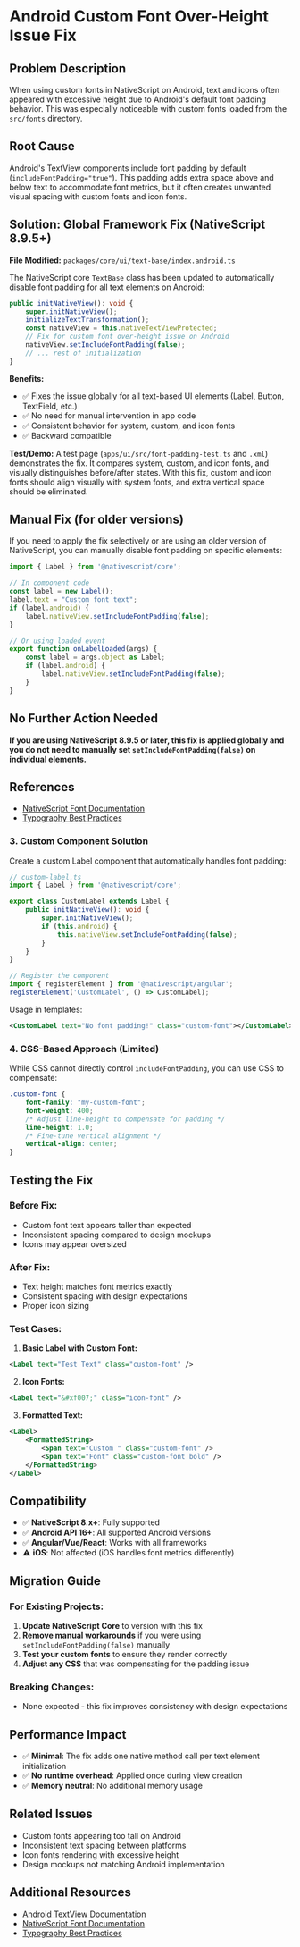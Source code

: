 # Android Custom Font Over-Height Issue Fix

## Problem Description

When using custom fonts in NativeScript on Android, text and icons often appeared with excessive height due to Android's default font padding behavior. This was especially noticeable with custom fonts loaded from the `src/fonts` directory.

## Root Cause

Android's TextView components include font padding by default (`includeFontPadding="true"`). This padding adds extra space above and below text to accommodate font metrics, but it often creates unwanted visual spacing with custom fonts and icon fonts.

## Solution: Global Framework Fix (NativeScript 8.9.5+)

**File Modified:** `packages/core/ui/text-base/index.android.ts`

The NativeScript core `TextBase` class has been updated to automatically disable font padding for all text elements on Android:

```typescript
public initNativeView(): void {
    super.initNativeView();
    initializeTextTransformation();
    const nativeView = this.nativeTextViewProtected;
    // Fix for custom font over-height issue on Android
    nativeView.setIncludeFontPadding(false);
    // ... rest of initialization
}
```

**Benefits:**
- ✅ Fixes the issue globally for all text-based UI elements (Label, Button, TextField, etc.)
- ✅ No need for manual intervention in app code
- ✅ Consistent behavior for system, custom, and icon fonts
- ✅ Backward compatible

**Test/Demo:**
A test page (`apps/ui/src/font-padding-test.ts` and `.xml`) demonstrates the fix. It compares system, custom, and icon fonts, and visually distinguishes before/after states. With this fix, custom and icon fonts should align visually with system fonts, and extra vertical space should be eliminated.

## Manual Fix (for older versions)

If you need to apply the fix selectively or are using an older version of NativeScript, you can manually disable font padding on specific elements:

```typescript
import { Label } from '@nativescript/core';

// In component code
const label = new Label();
label.text = "Custom font text";
if (label.android) {
    label.nativeView.setIncludeFontPadding(false);
}

// Or using loaded event
export function onLabelLoaded(args) {
    const label = args.object as Label;
    if (label.android) {
        label.nativeView.setIncludeFontPadding(false);
    }
}
```

## No Further Action Needed

**If you are using NativeScript 8.9.5 or later, this fix is applied globally and you do not need to manually set `setIncludeFontPadding(false)` on individual elements.**

## References
- [NativeScript Font Documentation](https://docs.nativescript.org/ui/styling#using-fonts)
- [Typography Best Practices](https://docs.nativescript.org/ui/styling#typography)

### 3. Custom Component Solution

Create a custom Label component that automatically handles font padding:

```typescript
// custom-label.ts
import { Label } from '@nativescript/core';

export class CustomLabel extends Label {
    public initNativeView(): void {
        super.initNativeView();
        if (this.android) {
            this.nativeView.setIncludeFontPadding(false);
        }
    }
}

// Register the component
import { registerElement } from '@nativescript/angular';
registerElement('CustomLabel', () => CustomLabel);
```

Usage in templates:
```xml
<CustomLabel text="No font padding!" class="custom-font"></CustomLabel>
```

### 4. CSS-Based Approach (Limited)

While CSS cannot directly control `includeFontPadding`, you can use CSS to compensate:

```css
.custom-font {
    font-family: "my-custom-font";
    font-weight: 400;
    /* Adjust line-height to compensate for padding */
    line-height: 1.0;
    /* Fine-tune vertical alignment */
    vertical-align: center;
}
```

## Testing the Fix

### Before Fix:
- Custom font text appears taller than expected
- Inconsistent spacing compared to design mockups
- Icons may appear oversized

### After Fix:
- Text height matches font metrics exactly
- Consistent spacing with design expectations
- Proper icon sizing

### Test Cases:

1. **Basic Label with Custom Font:**
```xml
<Label text="Test Text" class="custom-font" />
```

2. **Icon Fonts:**
```xml
<Label text="&#xf007;" class="icon-font" />
```

3. **Formatted Text:**
```xml
<Label>
    <FormattedString>
        <Span text="Custom " class="custom-font" />
        <Span text="Font" class="custom-font bold" />
    </FormattedString>
</Label>
```

## Compatibility

- ✅ **NativeScript 8.x+**: Fully supported
- ✅ **Android API 16+**: All supported Android versions
- ✅ **Angular/Vue/React**: Works with all frameworks
- ⚠️ **iOS**: Not affected (iOS handles font metrics differently)

## Migration Guide

### For Existing Projects:

1. **Update NativeScript Core** to version with this fix
2. **Remove manual workarounds** if you were using `setIncludeFontPadding(false)` manually
3. **Test your custom fonts** to ensure they render correctly
4. **Adjust any CSS** that was compensating for the padding issue

### Breaking Changes:
- None expected - this fix improves consistency with design expectations

## Performance Impact

- ✅ **Minimal**: The fix adds one native method call per text element initialization
- ✅ **No runtime overhead**: Applied once during view creation
- ✅ **Memory neutral**: No additional memory usage

## Related Issues

- Custom fonts appearing too tall on Android
- Inconsistent text spacing between platforms
- Icon fonts rendering with excessive height
- Design mockups not matching Android implementation

## Additional Resources

- [Android TextView Documentation](https://developer.android.com/reference/android/widget/TextView#attr_android:includeFontPadding)
- [NativeScript Font Documentation](https://docs.nativescript.org/ui/styling#using-fonts)
- [Typography Best Practices](https://docs.nativescript.org/ui/styling#typography)
